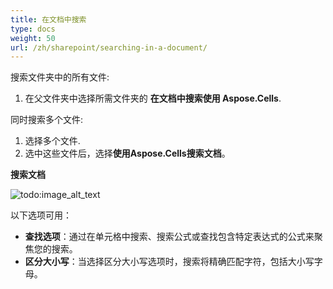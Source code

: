 ```yaml
---
title: 在文档中搜索
type: docs
weight: 50
url: /zh/sharepoint/searching-in-a-document/
---
```


搜索文件夹中的所有文件:

1. 在父文件夹中选择所需文件夹的 **在文档中搜索使用 Aspose.Cells**.

同时搜索多个文件:

1. 选择多个文件.
1. 选中这些文件后，选择**使用Aspose.Cells搜索文档**。

**搜索文档** 

![todo:image_alt_text](searching-in-a-document_1.png)

以下选项可用：

- **查找选项**：通过在单元格中搜索、搜索公式或查找包含特定表达式的公式来聚焦您的搜索。
- **区分大小写**：当选择区分大小写选项时，搜索将精确匹配字符，包括大小写字母。
